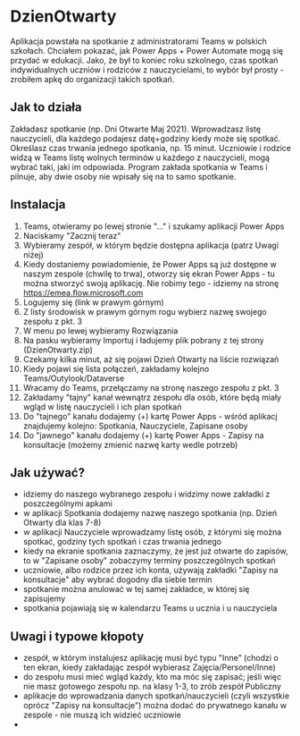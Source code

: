 # DzienOtwarty
Aplikacja powstała na spotkanie z administratorami Teams w polskich szkołach. Chciałem pokazać, jak Power Apps + Power Automate mogą się przydać w edukacji. Jako, że był to koniec roku szkolnego, czas spotkań indywidualnych uczniów i rodziców z nauczycielami, to wybór był prosty - zrobiłem apkę do organizacji takich spotkań.

## Jak to działa
Zakładasz spotkanie (np. Dni Otwarte Maj 2021). Wprowadzasz listę nauczycieli, dla każdego podajesz datę+godziny kiedy może się spotkać. Określasz czas trwania jednego spotkania, np. 15 minut. Uczniowie i rodzice widzą w Teams listę wolnych terminów u każdego z nauczycieli, mogą wybrać taki, jaki im odpowiada. Program zakłada spotkania w Teams i pilnuje, aby dwie osoby nie wpisały się na to samo spotkanie.

## Instalacja
1. Teams, otwieramy po lewej stronie "..." i szukamy aplikacji Power Apps
2. Naciskamy "Zacznij teraz"
3. Wybieramy zespół, w którym będzie dostępna aplikacja (patrz Uwagi niżej)
4. Kiedy dostaniemy powiadomienie, że Power Apps są już dostępne w naszym zespole (chwilę to trwa), otworzy się ekran Power Apps - tu można stworzyć swoją aplikację. Nie robimy tego - idziemy na stronę https://emea.flow.microsoft.com
5. Logujemy się (link w prawym górnym)
6. Z listy środowisk w prawym górnym rogu wybierz nazwę swojego zespołu z pkt. 3
7. W menu po lewej wybieramy Rozwiązania
8. Na pasku wybieramy Importuj i ładujemy plik pobrany z tej strony (DzienOtwarty.zip)
9. Czekamy kilka minut, aż się pojawi Dzień Otwarty na liście rozwiązań
10. Kiedy pojawi się lista połączeń, zakładamy kolejno Teams/Outylook/Dataverse
11. Wracamy do Teams, przełączamy na stronę naszego zespołu z pkt. 3
12. Zakładamy "tajny" kanał wewnątrz zespołu dla osób, które będą miały wgląd w listę nauczycieli i ich plan spotkań
13. Do "tajnego" kanału dodajemy (+) kartę Power Apps - wśród aplikacj znajdujemy kolejno: Spotkania, Nauczyciele, Zapisane osoby
14. Do "jawnego" kanału dodajemy (+) kartę Power Apps - Zapisy na konsultacje (możemy zmienić nazwę karty wedle potrzeb)

## Jak używać?
* idziemy do naszego wybranego zespołu i widzimy nowe zakładki z poszczególnymi apkami
* w aplikacji Spotkania dodajemy nazwę naszego spotkania (np. Dzień Otwarty dla klas 7-8)
* w aplikacji Nauczyciele wprowadzamy listę osób, z którymi się można spotkać, godziny tych spotkań i czas trwania jednego
* kiedy na ekranie spotkania zaznaczymy, że jest już otwarte do zapisów, to w "Zapisane osoby" zobaczymy terminy poszczególnych spotkań
* uczniowie, albo rodzice przez ich konta, używają zakładki "Zapisy na konsultacje" aby wybrać dogodny dla siebie termin
* spotkanie można anulować w tej samej zakładce, w której się zapisujemy
* spotkania pojawiają się w kalendarzu Teams u ucznia i u nauczyciela

## Uwagi i typowe kłopoty
* zespół, w którym instalujesz aplikację musi być typu "Inne" (chodzi o ten ekran, kiedy zakładając zespół wybierasz Zajęcia/Personel/Inne)
* do zespołu musi mieć wgląd każdy, kto ma móc się zapisać; jeśli więc nie masz gotowego zespołu np. na klasy 1-3, to zrób zespół Publiczny
* aplikacje do wprowadzania danych spotkań/nauczycieli (czyli wszystkie oprócz "Zapisy na konsultacje") można dodać do prywatnego kanału w zespole - nie muszą ich widzieć uczniowie
* 
